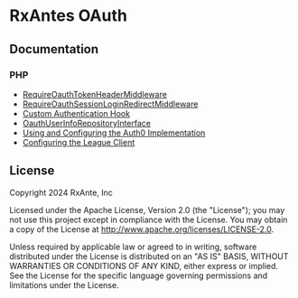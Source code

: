 # RxAntes OAuth

## Documentation

### PHP

- [RequireOauthTokenHeaderMiddleware](documentation/require-oauth-token-header-middleware.md)
- [RequireOauthSessionLoginRedirectMiddleware](documentation/require-oauth-session-login-redirect-middleware.md)
- [Custom Authentication Hook](documentation/custom-auth-hook.md)
- [OauthUserInfoRepositoryInterface](documentation/oauth-user-info-repository-interface.md)
- [Using and Configuring the Auth0 Implementation](documentation/using-configuring-auth0-implementation.md)
- [Configuring the League Client](documentation/configuring-league-client.md)

## License

Copyright 2024 RxAnte, Inc

Licensed under the Apache License, Version 2.0 (the "License"); you may not use this project except in compliance with the License. You may obtain a copy of the License at http://www.apache.org/licenses/LICENSE-2.0.

Unless required by applicable law or agreed to in writing, software distributed under the License is distributed on an "AS IS" BASIS, WITHOUT WARRANTIES OR CONDITIONS OF ANY KIND, either express or implied. See the License for the specific language governing permissions and limitations under the License.
